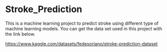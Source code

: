 # Stroke_Prediction
This is a machine learning project to predict stroke using different type of machine learning models. You can get the data set used in this project with the link below.

https://www.kaggle.com/datasets/fedesoriano/stroke-prediction-dataset
